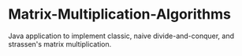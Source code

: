 # Matrix-Multiplication-Algorithms

Java application to implement classic, naive divide-and-conquer, and strassen's matrix multiplication.
